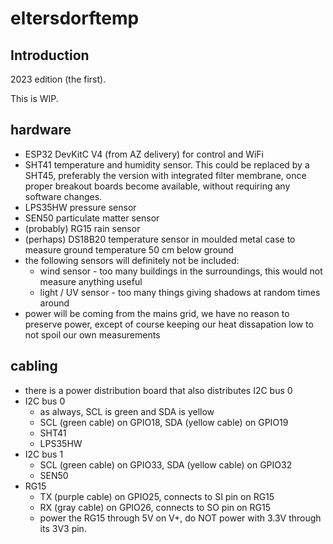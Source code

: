 
# eltersdorftemp

## Introduction

2023 edition (the first).

This is WIP.

## hardware

* ESP32 DevKitC V4 (from AZ delivery) for control and WiFi
* SHT41 temperature and humidity sensor. This could be replaced by a SHT45, preferably the version with integrated filter membrane, once proper breakout boards become available, without requiring any software changes.
* LPS35HW pressure sensor
* SEN50 particulate matter sensor
* (probably) RG15 rain sensor
* (perhaps) DS18B20 temperature sensor in moulded metal case to measure ground temperature 50 cm below ground
* the following sensors will definitely not be included:
  - wind sensor - too many buildings in the surroundings, this would not measure anything useful
  - light / UV sensor - too many things giving shadows at random times around
* power will be coming from the mains grid, we have no reason to preserve power, except of course keeping our heat dissapation low to not spoil our own measurements

## cabling

* there is a power distribution board that also distributes I2C bus 0
* I2C bus 0
  - as always, SCL is green and SDA is yellow
  - SCL (green cable) on GPIO18, SDA (yellow cable) on GPIO19
  - SHT41
  - LPS35HW
* I2C bus 1
  - SCL (green cable) on GPIO33, SDA (yellow cable) on GPIO32
  - SEN50
* RG15
  - TX (purple cable) on GPIO25, connects to SI pin on RG15
  - RX (gray cable) on GPIO26, connects to SO pin on RG15
  - power the RG15 through 5V on V+, do NOT power with 3.3V through its 3V3 pin.

